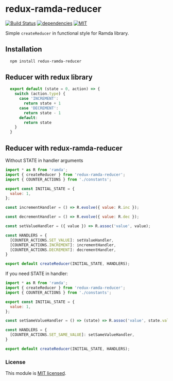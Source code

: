
# redux-ramda-reducer
[![Build Status](https://travis-ci.org/maxim-kolesnikov/redux-ramda-reducer.svg?branch=master)](https://travis-ci.org/maxim-kolesnikov/redux-ramda-reducer)
[![dependencies](https://david-dm.org/maxim-kolesnikov/redux-ramda-reducer.svg)](https://david-dm.org/maxim-kolesnikov/redux-ramda-reducer)
[![MIT](https://img.shields.io/dub/l/vibe-d.svg)](https://github.com/maxim-kolesnikov/redux-ramda-reducer/blob/master/LICENSE.md)

Simple `createReducer` in functional style for Ramda library.

## Installation
```bash
  npm install redux-ramda-reducer
```

## Reducer with redux library

```javascript
  export default (state = 0, action) => {
    switch (action.type) {
      case 'INCREMENT':
        return state + 1
      case 'DECREMENT':
        return state - 1
      default:
        return state
    }
  }
```

## Reducer with redux-ramda-reducer

Without STATE in handler arguments 

```javascript
import * as R from 'ramda';
import { createReducer } from 'redux-ramda-reducer';
import { COUNTER_ACTIONS } from './constants';

export const INITIAL_STATE = {
  value: 1,
};

const incrementHandler = () => R.evolve({ value: R.inc });

const decrementHandler = () => R.evolve({ value: R.dec });

const setValueHandler = ({ value }) => R.assoc('value', value);

const HANDLERS = {
  [COUNTER_ACTIONS.SET_VALUE]: setValueHandler,
  [COUNTER_ACTIONS.INCREMENT]: incrementHandler,
  [COUNTER_ACTIONS.DECREMENT]: decrementHandler,
}

export default createReducer(INITIAL_STATE, HANDLERS);
```

If you need STATE in handler:

```javascript
import * as R from 'ramda';
import { createReducer } from 'redux-ramda-reducer';
import { COUNTER_ACTIONS } from './constants';

export const INITIAL_STATE = {
  value: 1,
};

const setSameValueHandler = () => (state) => R.assoc('value', state.value)(state);

const HANDLERS = {
  [COUNTER_ACTIONS.SET_SAME_VALUE]: setSameValueHandler,
}

export default createReducer(INITIAL_STATE, HANDLERS);
```

### License
This module is [MIT licensed](./LICENSE.md).
